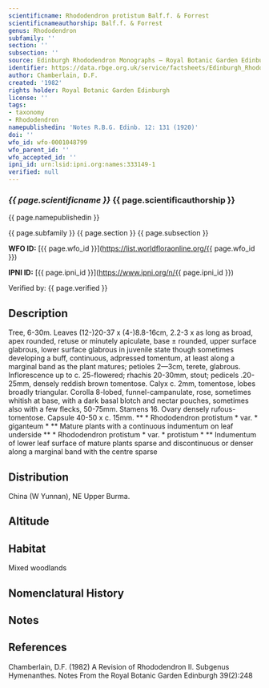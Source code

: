 ```yaml
---
scientificname: Rhododendron protistum Balf.f. & Forrest
scientificnameauthorship: Balf.f. & Forrest
genus: Rhododendron
subfamily: ''
section: ''
subsection: ''
source: Edinburgh Rhododendron Monographs – Royal Botanic Garden Edinburgh
identifier: https://data.rbge.org.uk/service/factsheets/Edinburgh_Rhododendron_Monographs.xhtml
author: Chamberlain, D.F.
created: '1982'
rights holder: Royal Botanic Garden Edinburgh
license: ''
tags:
- taxonomy
- Rhododendron
namepublishedin: 'Notes R.B.G. Edinb. 12: 131 (1920)'
doi: ''
wfo_id: wfo-0001048799
wfo_parent_id: ''
wfo_accepted_id: ''
ipni_id: urn:lsid:ipni.org:names:333149-1
verified: null
---
```

### _{{ page.scientificname }}_ {{ page.scientificauthorship }}
 {{ page.namepublishedin }}

{{ page.subfamily }} {{ page.section }} {{ page.subsection }}

**WFO ID:** [{{ page.wfo_id }}](https://list.worldfloraonline.org/{{ page.wfo_id }})

**IPNI ID:** [{{ page.ipni_id }}](https://www.ipni.org/n/{{ page.ipni_id }})

Verified by: {{ page.verified }}



## Description
Tree, 6-30m. Leaves (12-)20-37 x (4-)8.8-16cm, 2.2-3 x as long as broad, apex rounded, retuse or minutely apiculate, base ± rounded, upper surface glabrous, lower surface glabrous in juvenile state though sometimes developing a buff, continuous, adpressed tomentum, at least along a marginal band as the plant matures; petioles 2—3cm, terete, glabrous. Inflorescence up to c. 25-flowered; rhachis 20-30mm, stout; pedicels .20-25mm, densely reddish brown tomentose. Calyx c. 2mm, tomentose, lobes broadly triangular. Corolla 8-lobed, funnel-campanulate, rose, sometimes whitish at base, with a dark basal blotch and nectar pouches, sometimes also with a few flecks, 50-75mm. Stamens 16. Ovary densely rufous-tomentose. Capsule 40-50 x c. 15mm. ** * Rhododendron protistum * var. * giganteum * ** Mature plants with a continuous indumentum on leaf underside ** * Rhododendron protistum * var. * protistum * ** Indumentum of lower leaf surface of mature plants sparse and discontinuous or denser along a marginal band with the centre sparse

## Distribution
China (W Yunnan), NE Upper Burma.

## Altitude


## Habitat
Mixed woodlands

## Nomenclatural History

                       
## Notes


## References

Chamberlain, D.F. (1982) A Revision of Rhododendron II. Subgenus Hymenanthes. Notes From the Royal Botanic Garden Edinburgh 39(2):248
